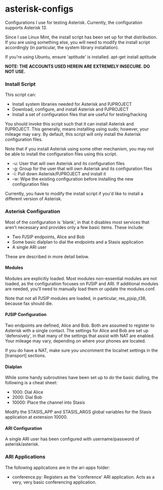 asterisk-configs
================

Configurations I use for testing Asterisk. Currently, the configuration supports Asterisk 13.

Since I use Linux Mint, the install script has been set up for that distribution. If you are using something else, you will need to modify the install script accordingly (in particular, the system library installation).  

If you're using Ubuntu, ensure 'aptitude' is installed. 
	apt-get install aptitude

**NOTE: THE ACCOUNTS USED HEREIN ARE EXTREMELY INSECURE. DO NOT USE.**

### Install Script

This script can:
* Install system libraries needed for Asterisk and PJPROJECT
* Download, configure, and install Asterisk and PJPROJECT
* Install a set of configuration files that are useful for testing/hacking

You should invoke this script such that it can install Asterisk and PJPROJECT. This generally, means installing using sudo; however, your mileage may vary. By default, this script will only install the Asterisk configuration files.

Note that if you install Asterisk using some other mechanism, you may not be able to install the configuration files using this script.

* -u: User that will own Asterisk and its configuration files
* -g: Group for the user that will own Asterisk and its configuration files
* -i: Pull down Asterisk/PJPROJECT and install it
* -w: Wipe the existing configuration before installing the new configuration files

Currently, you have to modify the install script if you'd like to install a different version of Asterisk.

### Asterisk Configuration

Most of the configuration is 'blank', in that it disables most services that aren't necessary and provides only a few basic items. These include:
* Two PJSIP endpoints, Alice and Bob
* Some basic dialplan to dial the endpoints and a Stasis application
* A single ARI user

These are described in more detail below.

#### Modules

Modules are explicitly loaded. Most modules non-essential modules are not loaded, as the configuration focuses on PJSIP and ARI. If additional modules are needed, you'll need to manually load them or update the modules.conf.

Note that not all PJSIP modules are loaded, in particular, res_pjsip_t38, because fax should die.

#### PJSIP Configuration

Two endpoints are defined, Alice and Bob. Both are assumed to register to Asterisk with a single contact. The settings for Alice and Bob are set up 'defensively', in that many of the settings that assist with NAT are enabled. Your mileage may vary, depending on where your phones are located.

If you do have a NAT, make sure you uncomment the localnet settings in the [transport] sections.

#### Dialplan

While some handy subroutines have been set up to do the basic dialling, the following is a cheat sheet:

* 1000: Dial Alice
* 2000: Dial Bob
* 10000: Place the channel into Stasis

Modify the STASIS_APP and STASIS_ARGS global variables for the Stasis application at extension 10000.

#### ARI Configuration

A single ARI user has been configured with username/password of asterisk/asterisk.

### ARI Applications

The following applications are in the ari-apps folder:

* conference.py: Registers as the 'conference' ARI application. Acts as a very, very basic conferencing application.

